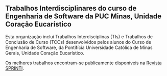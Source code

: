 ## Trabalhos Interdisciplinares do curso de Engenharia de Software da PUC Minas, Unidade Coração Eucarístico

Esta organização inclui Trabalhos Interdisciplinas (TIs) e Trabalhos de Conclusão de Curso (TCCs) desenvolvidos pelos alunos do Curso de Engenharia de Software, da Pontifícia Universidade Católica de Minas Gerais, Unidade Coração Eucarístico.

Os melhores trabalhos encontram-se publicamente disponíveis na [Revista SPRINTI](https://sprinti.pucminas.br).



